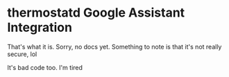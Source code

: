 # thermostatd Google Assistant Integration

That's what it is. Sorry, no docs yet. Something to note is that it's not really secure, lol

It's bad code too. I'm tired